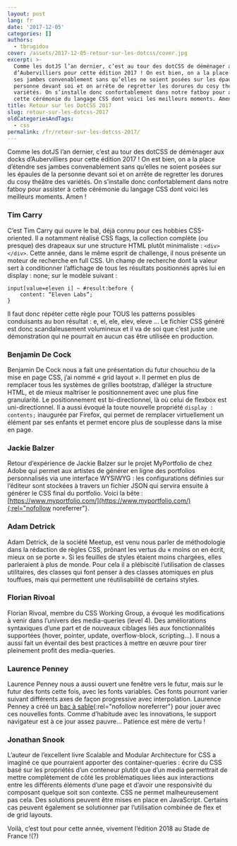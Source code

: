 ```yaml
---
layout: post
lang: fr
date: '2017-12-05'
categories: []
authors:
  - tbrugidou
cover: /assets/2017-12-05-retour-sur-les-dotcss/cover.jpg
excerpt: >-
  Comme les dotJS l’an dernier, c’est au tour des dotCSS de déménager aux docks
  d’Aubervilliers pour cette édition 2017 ! On est bien, on a la place d’étendre
  ses jambes convenablement sans qu’elles ne soient posées sur les épaules de la
  personne devant soi et on arrête de regretter les dorures du cosy théâtre des
  variétés. On s’installe donc confortablement dans notre fatboy pour assister à
  cette cérémonie du langage CSS dont voici les meilleurs moments. Amen !
title: Retour sur les DotCSS 2017
slug: retour-sur-les-dotcss-2017
oldCategoriesAndTags:
  - css
permalink: /fr/retour-sur-les-dotcss-2017/
---
```


Comme les dotJS l’an dernier, c’est au tour des dotCSS de déménager aux docks d’Aubervilliers pour cette édition 2017 ! On est bien, on a la place d’étendre ses jambes convenablement sans qu’elles ne soient posées sur les épaules de la personne devant soi et on arrête de regretter les dorures du cosy théâtre des variétés. On s’installe donc confortablement dans notre fatboy pour assister à cette cérémonie du langage CSS dont voici les meilleurs moments. Amen !

### Tim Carry

C’est Tim Carry qui ouvre le bal, déjà connu pour ces hobbies CSS-oriented. Il a notamment réalisé CSS flags, la collection complète (ou presque) des drapeaux sur une structure HTML plutôt minimaliste : `<div></div>`.
Cette année, dans le même esprit de challenge, il nous présente un moteur de recherche en full CSS. Un champ de recherche dont la valeur sert à conditionner l’affichage de tous les résultats positionnés après lui en display : none; sur le modèle suivant :
```
input[value=eleven i] ~ #result:before {
    content: “Eleven Labs”;
}
```
Il faut donc répéter cette règle pour TOUS les patterns possibles conduisants au bon résultat : e, el, ele, elev, eleve ...
Le fichier CSS généré est donc scandaleusement volumineux et il va de soi que c’est juste une démonstration qui ne pourrait en aucun cas être utilisée en production.

### Benjamin De Cock

Benjamin De Cock nous a fait une présentation du futur chouchou de la mise en page CSS, j’ai nommé « grid layout ». Il permet en plus de remplacer tous les systèmes de grilles bootstrap, d’alléger la structure HTML, et de mieux maîtriser le positionnement avec une plus fine granularité. Le positionnement est bi-directionnel, là où celui de flexbox est uni-directionnel.
Il a aussi évoqué la toute nouvelle propriété `display : contents;` inaugurée par Firefox, qui permet de remplacer virtuellement un élément par ses enfants et permet encore plus de souplesse dans la mise en page.

### Jackie Balzer

Retour d’expérience de Jackie Balzer sur le projet MyPortfolio de chez Adobe qui permet aux artistes de générer en ligne des portfolios personnalisés via une interface WYSIWYG : les configurations définies sur l’éditeur sont stockées à travers un fichier JSON qui servira ensuite à générer le CSS final du portfolio. Voici la bête :[https://www.myportfolio.com/](https://www.myportfolio.com/){:rel="nofollow noreferrer"}.

### Adam Detrick

Adam Detrick, de la société Meetup, est venu nous parler de méthodologie dans la rédaction de règles CSS, prônant les vertus du « moins on en écrit, mieux on se porte ». Si les feuilles de styles étaient moins chargées, elles parleraient à plus de monde. Pour cela il a plébiscité l’utilisation de classes utilitaires, des classes qui font penser à des classes atomiques en plus touffues, mais qui permettent une réutilisabilité de certains styles.

### Florian Rivoal

Florian Rivoal, membre du CSS Working Group, a évoqué les modifications à venir dans l’univers des media-queries (level 4). Des améliorations syntaxiques d’une part et de nouveaux ciblages liés aux fonctionnalités supportées (hover, pointer, update, overflow-block, scripting…). Il nous a aussi fait un éventail des best practices à mettre en œuvre pour tirer pleinement profit des media-queries.

### Laurence Penney

Laurence Penney nous a aussi ouvert une fenêtre vers le futur, mais sur le futur des fonts cette fois, avec les fonts variables. Ces fonts pourront varier suivant différents axes de façon progressive avec interpolation. Laurence Penney a créé un [bac à sable](http://www.axis-praxis.org){:rel="nofollow noreferrer"} pour jouer avec ces nouvelles fonts. Comme d’habitude avec les innovations, le support navigateur est à ce jour assez pauvre… Patience est mère de vertu !

### Jonathan Snook

L’auteur de l’excellent livre Scalable and Modular Architecture for CSS a imaginé ce que pourraient apporter des container-queries : écrire du CSS basé sur les propriétés d’un conteneur plutôt que d’un media permettrait de mettre complètement de côté les problématiques liées aux interactions entre les différents éléments d’une page et d’avoir une responsivité du composant quelque soit son contexte. CSS ne permet malheureusement pas cela. Des solutions peuvent être mises en place en JavaScript. Certains cas peuvent également se solutionner par l’utilisation combinée de flex et de grid layouts.


Voilà, c’est tout pour cette année, vivement l’édition 2018 au Stade de France !(?)

